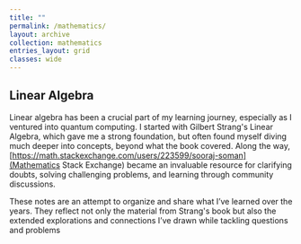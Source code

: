 ```yaml
---
title: ""
permalink: /mathematics/
layout: archive
collection: mathematics
entries_layout: grid
classes: wide
---
```

## Linear Algebra

Linear algebra has been a crucial part of my learning journey, especially as I ventured into quantum computing. I started with Gilbert Strang's Linear Algebra, which gave me a strong foundation, but often found myself diving much deeper into concepts, beyond what the book covered. Along the way, [https://math.stackexchange.com/users/223599/sooraj-soman](Mathematics Stack Exchange) became an invaluable resource for clarifying doubts, solving challenging problems, and learning through community discussions.

These notes are an attempt to organize and share what I’ve learned over the years. They reflect not only the material from Strang's book but also the extended explorations and connections I’ve drawn while tackling questions and problems
